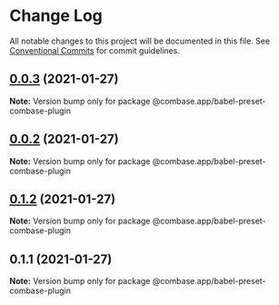 # Change Log

All notable changes to this project will be documented in this file.
See [Conventional Commits](https://conventionalcommits.org) for commit guidelines.

## [0.0.3](https://github.com/GetStream/combase-plugins/compare/@combase.app/babel-preset-combase-plugin@0.0.2...@combase.app/babel-preset-combase-plugin@0.0.3) (2021-01-27)

**Note:** Version bump only for package @combase.app/babel-preset-combase-plugin





## [0.0.2](https://github.com/GetStream/combase-plugins/compare/@combase.app/babel-preset-combase-plugin@0.1.2...@combase.app/babel-preset-combase-plugin@0.0.2) (2021-01-27)

**Note:** Version bump only for package @combase.app/babel-preset-combase-plugin





## [0.1.2](https://github.com/GetStream/combase-plugins/compare/@combase.app/babel-preset-combase-plugin@0.1.1...@combase.app/babel-preset-combase-plugin@0.1.2) (2021-01-27)

**Note:** Version bump only for package @combase.app/babel-preset-combase-plugin





## 0.1.1 (2021-01-27)

**Note:** Version bump only for package @combase.app/babel-preset-combase-plugin
